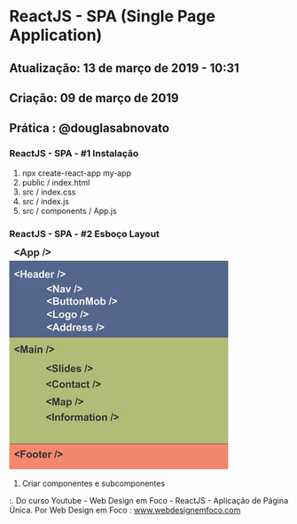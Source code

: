 # ReactJS - SPA (Single Page Application)

## Atualização: 13 de março de 2019 - 10:31
## Criação: 09 de março de 2019
## Prática : @douglasabnovato

### ReactJS - SPA - #1 Instalação
1. npx create-react-app my-app
2. public / index.html
3. src / index.css
4. src / index.js
5. src / components / App.js

### ReactJS - SPA - #2 Esboço Layout
![Layout App](/esboco-components.jpg)
1. Criar componentes e subcomponentes

:. Do curso Youtube - Web Design em Foco - ReactJS - Aplicação de Página Única.
Por Web Design em Foco : www.webdesignemfoco.com